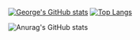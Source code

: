 [![George's GitHub stats](https://github-readme-stats.vercel.app/api?username=Laestry)](https://github.com/anuraghazra/github-readme-stats)
[![Top Langs](https://github-readme-stats.vercel.app/api/top-langs/?username=Laestry&layout=compact)](https://github.com/anuraghazra/github-readme-stats&count_private=true)

![Anurag's GitHub stats](https://github-readme-stats.vercel.app/api?username=Laestry&count_private=true)
